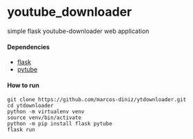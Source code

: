 # youtube_downloader
simple flask youtube-downloader web application


#### Dependencies
   * [flask](https://flask.palletsprojects.com/)
   * [pytube](https://github.com/pytube/pytube)


#### How to run
```shell
git clone https://github.com/marcos-diniz/ytdownloader.git
cd ytdownloader
python -m virtualenv venv
source venv/bin/activate
python -m pip install flask pytube
flask run
```
